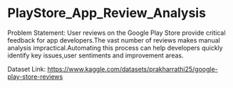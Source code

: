 # PlayStore_App_Review_Analysis


Problem Statement: User reviews on the Google Play Store provide critical feedback for app developers.The vast number of reviews makes manual analysis impractical.Automating this process can help developers quickly identify key issues,user sentiments and improvement areas.

Dataset Link: https://www.kaggle.com/datasets/prakharrathi25/google-play-store-reviews
